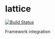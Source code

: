 # lattice

[![Build Status](https://travis-ci.com/latticejs/lattice.svg?branch=master)](https://travis-ci.com/latticejs/lattice)

Framework integration
